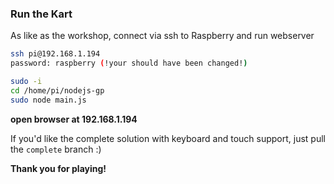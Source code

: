 ### Run the Kart

As like as the workshop, connect via ssh to Raspberry and run webserver

````bash
ssh pi@192.168.1.194
password: raspberry (!your should have been changed!)
````

````bash
sudo -i
cd /home/pi/nodejs-gp
sudo node main.js
````

**open browser at 192.168.1.194**

If you'd like the complete solution with keyboard and touch support, just pull the ``complete`` branch :)

**Thank you for playing!**
